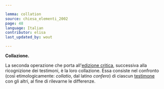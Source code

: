 ```yaml
---

lemma: collation
source: chiesa_elementi_2002
page: 48
language: Italian
contributor: elisa
last_updated_by: wout

---
```


**Collazione.**

La seconda operazione che porta all'[edizione critica](editionCritical.html), successiva alla ricognizione dei testimoni, è la loro collazione. Essa consiste nel confronto (così etimologicamente: _collatio_, dal latino _confero_) di ciascun [testimone](witness.html) con gli altri, al fine di rilevarne le differenze.
